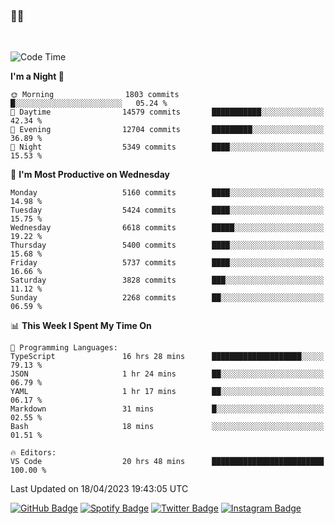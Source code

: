 ### 🤙🍺

<!-- <a href="https://github-readme-stats.vercel.app/api?username=hzak2xx&count_private=true&show_icons=true&theme=dracula">
  <img align="center" src="https://github-readme-stats.vercel.app/api?username=hzak2xx&count_private=true&show_icons=true&theme=dracula" />
</a>
</br> -->
</br>

<!--START_SECTION:waka-->
![Code Time](http://img.shields.io/badge/Code%20Time-2%2C342%20hrs%2012%20mins-blue)

**I'm a Night 🦉** 

```text
🌞 Morning                1803 commits        █░░░░░░░░░░░░░░░░░░░░░░░░   05.24 % 
🌆 Daytime                14579 commits       ███████████░░░░░░░░░░░░░░   42.34 % 
🌃 Evening                12704 commits       █████████░░░░░░░░░░░░░░░░   36.89 % 
🌙 Night                  5349 commits        ████░░░░░░░░░░░░░░░░░░░░░   15.53 % 
```
📅 **I'm Most Productive on Wednesday** 

```text
Monday                   5160 commits        ████░░░░░░░░░░░░░░░░░░░░░   14.98 % 
Tuesday                  5424 commits        ████░░░░░░░░░░░░░░░░░░░░░   15.75 % 
Wednesday                6618 commits        █████░░░░░░░░░░░░░░░░░░░░   19.22 % 
Thursday                 5400 commits        ████░░░░░░░░░░░░░░░░░░░░░   15.68 % 
Friday                   5737 commits        ████░░░░░░░░░░░░░░░░░░░░░   16.66 % 
Saturday                 3828 commits        ███░░░░░░░░░░░░░░░░░░░░░░   11.12 % 
Sunday                   2268 commits        ██░░░░░░░░░░░░░░░░░░░░░░░   06.59 % 
```


📊 **This Week I Spent My Time On** 

```text
💬 Programming Languages: 
TypeScript               16 hrs 28 mins      ████████████████████░░░░░   79.13 % 
JSON                     1 hr 24 mins        ██░░░░░░░░░░░░░░░░░░░░░░░   06.79 % 
YAML                     1 hr 17 mins        ██░░░░░░░░░░░░░░░░░░░░░░░   06.17 % 
Markdown                 31 mins             █░░░░░░░░░░░░░░░░░░░░░░░░   02.55 % 
Bash                     18 mins             ░░░░░░░░░░░░░░░░░░░░░░░░░   01.51 % 

🔥 Editors: 
VS Code                  20 hrs 48 mins      █████████████████████████   100.00 % 
```


 Last Updated on 18/04/2023 19:43:05 UTC
<!--END_SECTION:waka-->

[![GitHub Badge](https://img.shields.io/badge/GitHub-100000?style=for-the-badge&logo=github&logoColor=white)](https://github.com/hzak2xx)
[![Spotify Badge](https://img.shields.io/badge/Spotify-1ED760?&style=for-the-badge&logo=spotify&logoColor=white)](https://open.spotify.com/user/uf90s6sbbh75a1mt44clkhkvf)
[![Twitter Badge](https://img.shields.io/badge/Twitter-1DA1F2?style=for-the-badge&logo=twitter&logoColor=white)](https://twitter.com/hzak2xx)
[![Instagram Badge](https://img.shields.io/badge/Instagram-E4405F?style=for-the-badge&logo=instagram&logoColor=white)](https://www.instagram.com/hzak2xx/)
